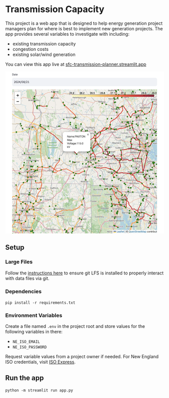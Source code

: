 # Transmission Capacity

This project is a web app that is designed to help energy generation project managers plan for where is best to implement new generation projects.  The app provides several variables to investigate with including:
- existing transmission capacity
- congestion costs
- existing solar/wind generation

You can view this app live at [sfc-transmission-planner.streamlit.app](https://sfc-transmission-planner.streamlit.app)

[![Project Demo](hero.png)](https://www.youtube.com/watch?v=jO1Np_8-yOs)

## Setup

### Large Files

Follow the [instructions here](https://git-lfs.com/) to ensure git LFS is installed to properly interact with data files via git.

### Dependencies
`pip install -r requirements.txt`

### Environment Variables

Create a file named `.env` in the project root and store values for the following variables in there:
- `NE_ISO_EMAIL`
- `NE_ISO_PASSWORD`

Request variable values from a project owner if needed.  For New England ISO credentials, visit [ISO Express](https://www.iso-ne.com/markets-operations/iso-express).

## Run the app

`python -m streamlit run app.py`

